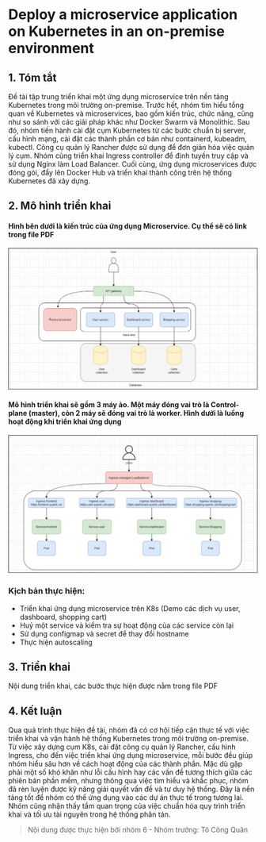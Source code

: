 # Deploy a microservice application on Kubernetes in an on-premise environment

## 1. Tóm tắt
Đề tài tập trung triển khai một ứng dụng microservice trên nền tảng Kubernetes
trong môi trường on-premise. Trước hết, nhóm tìm hiểu tổng quan về Kubernetes
và microservices, bao gồm kiến trúc, chức năng, cũng như so sánh với các giải
pháp khác như Docker Swarm và Monolithic. Sau đó, nhóm tiến hành cài đặt cụm
Kubernetes từ các bước chuẩn bị server, cấu hình mạng, cài đặt các thành phần cơ
bản như containerd, kubeadm, kubectl. Công cụ quản lý Rancher được sử dụng để
đơn giản hóa việc quản lý cụm. Nhóm cũng triển khai Ingress controller để định
tuyến truy cập và sử dụng Nginx làm Load Balancer. Cuối cùng, ứng dụng
microservices được đóng gói, đẩy lên Docker Hub và triển khai thành công trên
hệ thống Kubernetes đã xây dựng. 
## 2. Mô hình triển khai
#### Hình bên dưới là kiến trúc của ứng dụng Microservice. Cụ thể sẽ có link trong file PDF
![Kiển trúc ứng dụng](KienTrucUngDung.png)

#### Mô hình triển khai sẽ gồm 3 máy ảo. Một máy đóng vai trò là Control-plane (master), còn 2 máy sẽ đóng vai trò là worker. Hình dưới là luồng hoạt động khi triển khai ứng dụng
![Mô hình triển khai](MoHinhTrienKhai.png)

### Kịch bản thực hiện: ###
- Triển khai ứng dụng microservice trên K8s (Demo các dịch vụ user, dashboard, shopping cart)
- Huỷ một service và kiểm tra sự hoạt động của các service còn lại
- Sử dụng configmap và secret để thay đổi hostname
- Thực hiện autoscaling
## 3. Triển khai
Nội dung triển khai, các bước thực hiện được nằm trong file PDF
## 4. Kết luận
Qua quá trình thực hiện đề tài, nhóm đã có cơ hội tiếp cận thực tế với việc triển
khai và vận hành hệ thống Kubernetes trong môi trường on-premise. Từ việc xây
dựng cụm K8s, cài đặt công cụ quản lý Rancher, cấu hình Ingress, cho đến việc
triển khai ứng dụng microservice, mỗi bước đều giúp nhóm hiểu sâu hơn về cách
hoạt động của các thành phần. Mặc dù gặp phải một số khó khăn như lỗi cấu hình
hay các vấn đề tương thích giữa các phiên bản phần mềm, nhưng thông qua việc
tìm hiểu và khắc phục, nhóm đã rèn luyện được kỹ năng giải quyết vấn đề và tư
duy hệ thống. Đây là nền tảng tốt để nhóm có thể ứng dụng vào các dự án thực tế
trong tương lai. Nhóm cũng nhận thấy tầm quan trọng của việc chuẩn hóa quy
trình triển khai và tối ưu tài nguyên trong hệ thống phân tán.
> Nội dung được thực hiện bởi nhóm 6 - Nhóm trưởng: Tô Công Quân
